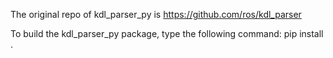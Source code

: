The original repo of kdl_parser_py is https://github.com/ros/kdl_parser

To build the kdl_parser_py package, type the following command:
pip install .

